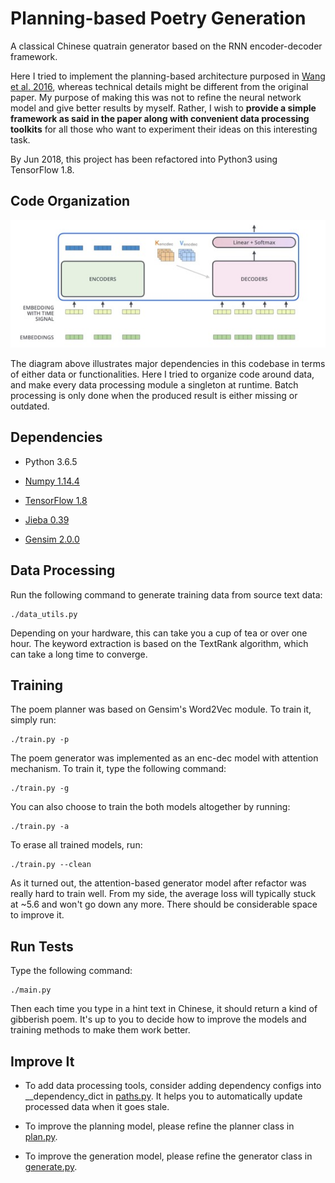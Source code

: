 # Planning-based Poetry Generation

A classical Chinese quatrain generator based on the RNN encoder-decoder framework.

Here I tried to implement the planning-based architecture purposed in 
[Wang et al. 2016](https://arxiv.org/abs/1610.09889),
whereas technical details might be different from the original paper.
My purpose of making this was not to refine the neural network model and give better results by myself.
Rather, I wish to <b>provide a simple framework as said in the paper along with
convenient data processing toolkits</b> for all those who want to experiment their
ideas on this interesting task.

By Jun 2018, this project has been refactored into Python3 using TensorFlow 1.8.

## Code Organization

![Structure of Code](img/transformer_structure.jpg)

The diagram above illustrates major dependencies in
this codebase in terms of either data or functionalities.
Here I tried to organize code around data,
and make every data processing module a singleton at runtime.
Batch processing is only done when the produced result
is either missing or outdated.


## Dependencies

* Python 3.6.5

* [Numpy 1.14.4](http://www.numpy.org/)

* [TensorFlow 1.8](https://www.tensorflow.org/)

* [Jieba 0.39](https://github.com/fxsjy/jieba)

* [Gensim 2.0.0](https://radimrehurek.com/gensim/)


## Data Processing

Run the following command to generate training data from source text data:

    ./data_utils.py

Depending on your hardware, this can take you a cup of tea or over one hour.
The keyword extraction is based on the TextRank algorithm,
which can take a long time to converge.

## Training

The poem planner was based on Gensim's Word2Vec module.
To train it, simply run:

    ./train.py -p

The poem generator was implemented as an enc-dec model with attention mechanism.
To train it, type the following command:

    ./train.py -g

You can also choose to train the both models altogether by running:

    ./train.py -a

To erase all trained models, run:

    ./train.py --clean


As it turned out, the attention-based generator model after refactor
was really hard to train well.
From my side, the average loss will typically stuck at ~5.6
and won't go down any more.
There should be considerable space to improve it.

## Run Tests

Type the following command:

    ./main.py

Then each time you type in a hint text in Chinese,
it should return a kind of gibberish poem.
It's up to you to decide how to improve the models and training methods
to make them work better.

## Improve It

* To add data processing tools, consider adding dependency configs into
\_\_dependency\_dict in [paths.py](./paths.py).
It helps you to automatically update processed data when it goes stale.

* To improve the planning model,
please refine the planner class in [plan.py](./plan.py).

* To improve  the generation model,
please refine the generator class in [generate.py](./generate.py).

